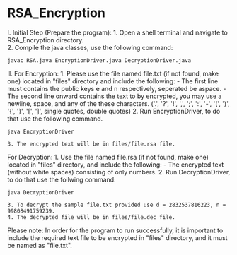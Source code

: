 # RSA_Encryption


 
I. Initial Step (Prepare the program):
    1. Open a shell terminal and navigate to RSA_Encryption directory.  
    2. Compile the java classes, use the following command: 
```console
javac RSA.java EncryptionDriver.java DecryptionDriver.java 
```

II. For Encryption:
    1. Please use the file named file.txt (if not found, make one) located in "files" directory and include the following:
        - The first line must contains the public keys e and n respectively, seperated be aspace.
        - The second line onward contains the text to by encrypted, you may use a newline, space, and any of the these characters. 
            ('.', '?', '!', ',', ';', ':', '-', '(', ')', '{', '}', '[', ']', single quotes, double quotes)
    2. Run EncryptionDriver, to do that use the following command.
```console
java EncryptionDriver
``` 
    3. The encrypted text will be in files/file.rsa file. 

For Decryption: 
    1. Use the file named file.rsa (if not found, make one) located in "files" directory, and include the following: 
    - The encrypted text (without white spaces) consisting of only numbers. 
    2. Run DecryptionDriver, to do that use the follwing command:   
```console
java DecryptionDriver
```
    3. To decrypt the sample file.txt provided use d = 2832537816223, n = 99808491759239. 
    4. The decrypted file will be in files/file.dec file. 

Please note: In order for the program to run successfully, it is important to include the required text file to be encrypted in "files" directory, and it must be named as "file.txt". 

